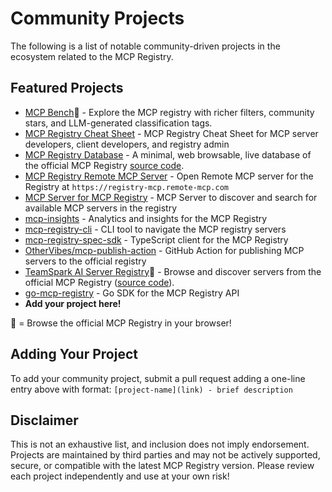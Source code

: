 # Community Projects

The following is a list of notable community-driven projects in the ecosystem related to the MCP Registry.

## Featured Projects

- [MCP Bench](https://mcpbench.ai/)🔎 - Explore the MCP registry with richer filters, community stars, and LLM-generated classification tags.
- [MCP Registry Cheat Sheet](https://github.com/subbyte/mcp-registry-cheatsheet) - MCP Registry Cheat Sheet for MCP server developers, client developers, and registry admin
- [MCP Registry Database](https://lite.datasette.io/?url=https%3A%2F%2Fraw.githubusercontent.com%2Frosmur%2Fofficial-mcp-registry-database%2Fmain%2Fofficial_mcp_registry.db#/official_mcp_registry/servers) - A minimal, web browsable, live database of the official MCP Registry [source code](https://github.com/rosmur/official-mcp-registry-database).
- [MCP Registry Remote MCP Server](https://github.com/jaw9c/mcp-registry-mcp) - Open Remote MCP server for the Registry at `https://registry-mcp.remote-mcp.com`
- [MCP Server for MCP Registry](https://github.com/formulahendry/mcp-server-mcp-registry) - MCP Server to discover and search for available MCP servers in the registry
- [mcp-insights](https://github.com/joelverhagen/mcp-insights/) - Analytics and insights for the MCP Registry
- [mcp-registry-cli](https://pypi.org/project/mcp-registry-cli/) - CLI tool to navigate the MCP registry servers
- [mcp-registry-spec-sdk](https://www.npmjs.com/package/mcp-registry-spec-sdk) - TypeScript client for the MCP Registry
- [OtherVibes/mcp-publish-action](https://github.com/OtherVibes/mcp-publish-action) - GitHub Action for publishing MCP servers to the official registry
- [TeamSpark AI Server Registry](https://teamsparkai.github.io/ToolCatalog/registry)🔎 - Browse and discover servers from the official MCP Registry ([source code](https://github.com/TeamSparkAI/ToolCatalog)).
- [go-mcp-registry](https://github.com/leefowlercu/go-mcp-registry) - Go SDK for the MCP Registry API
- **Add your project here!**

🔎 = Browse the official MCP Registry in your browser!

## Adding Your Project

To add your community project, submit a pull request adding a one-line entry above with format: `[project-name](link) - brief description`

## Disclaimer

This is not an exhaustive list, and inclusion does not imply endorsement. Projects are maintained by third parties and may not be actively
supported, secure, or compatible with the latest MCP Registry version.
Please review each project independently and use at your own risk!

